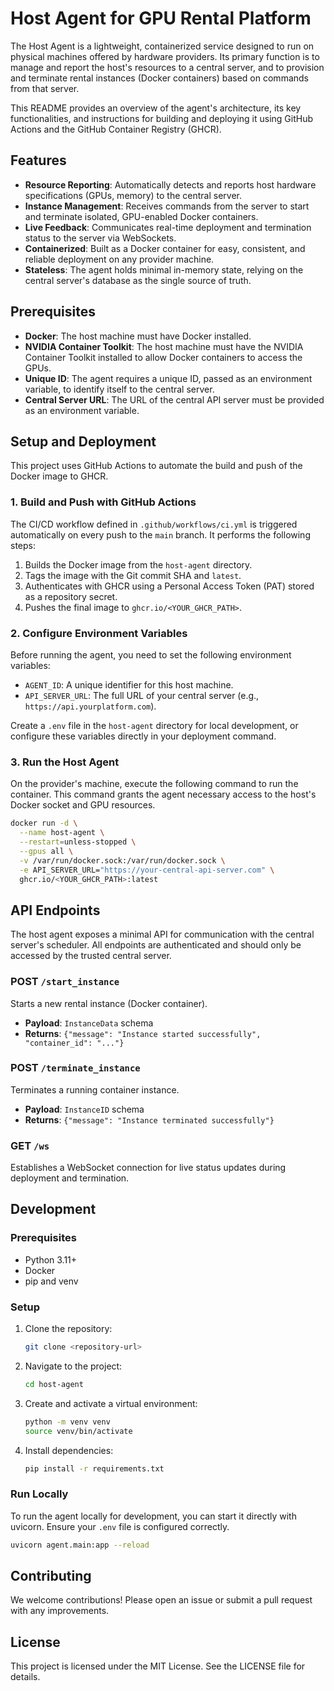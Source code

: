 # Host Agent for GPU Rental Platform

The Host Agent is a lightweight, containerized service designed to run on physical machines offered by hardware providers. Its primary function is to manage and report the host's resources to a central server, and to provision and terminate rental instances (Docker containers) based on commands from that server.

This README provides an overview of the agent's architecture, its key functionalities, and instructions for building and deploying it using GitHub Actions and the GitHub Container Registry (GHCR).

## Features

- **Resource Reporting**: Automatically detects and reports host hardware specifications (GPUs, memory) to the central server.
- **Instance Management**: Receives commands from the server to start and terminate isolated, GPU-enabled Docker containers.
- **Live Feedback**: Communicates real-time deployment and termination status to the server via WebSockets.
- **Containerized**: Built as a Docker container for easy, consistent, and reliable deployment on any provider machine.
- **Stateless**: The agent holds minimal in-memory state, relying on the central server's database as the single source of truth.

## Prerequisites

- **Docker**: The host machine must have Docker installed.
- **NVIDIA Container Toolkit**: The host machine must have the NVIDIA Container Toolkit installed to allow Docker containers to access the GPUs.
- **Unique ID**: The agent requires a unique ID, passed as an environment variable, to identify itself to the central server.
- **Central Server URL**: The URL of the central API server must be provided as an environment variable.

## Setup and Deployment

This project uses GitHub Actions to automate the build and push of the Docker image to GHCR.

### 1. Build and Push with GitHub Actions

The CI/CD workflow defined in `.github/workflows/ci.yml` is triggered automatically on every push to the `main` branch. It performs the following steps:

1. Builds the Docker image from the `host-agent` directory.
2. Tags the image with the Git commit SHA and `latest`.
3. Authenticates with GHCR using a Personal Access Token (PAT) stored as a repository secret.
4. Pushes the final image to `ghcr.io/<YOUR_GHCR_PATH>`.

### 2. Configure Environment Variables

Before running the agent, you need to set the following environment variables:

- `AGENT_ID`: A unique identifier for this host machine.
- `API_SERVER_URL`: The full URL of your central server (e.g., `https://api.yourplatform.com`).

Create a `.env` file in the `host-agent` directory for local development, or configure these variables directly in your deployment command.

### 3. Run the Host Agent

On the provider's machine, execute the following command to run the container. This command grants the agent necessary access to the host's Docker socket and GPU resources.

```bash
docker run -d \
  --name host-agent \
  --restart=unless-stopped \
  --gpus all \
  -v /var/run/docker.sock:/var/run/docker.sock \
  -e API_SERVER_URL="https://your-central-api-server.com" \
  ghcr.io/<YOUR_GHCR_PATH>:latest
```

## API Endpoints

The host agent exposes a minimal API for communication with the central server's scheduler. All endpoints are authenticated and should only be accessed by the trusted central server.

### POST `/start_instance`

Starts a new rental instance (Docker container).

- **Payload**: `InstanceData` schema
- **Returns**: `{"message": "Instance started successfully", "container_id": "..."}`

### POST `/terminate_instance`

Terminates a running container instance.

- **Payload**: `InstanceID` schema
- **Returns**: `{"message": "Instance terminated successfully"}`

### GET `/ws`

Establishes a WebSocket connection for live status updates during deployment and termination.

## Development

### Prerequisites

- Python 3.11+
- Docker
- pip and venv

### Setup

1. Clone the repository:
   ```bash
   git clone <repository-url>
   ```

2. Navigate to the project:
   ```bash
   cd host-agent
   ```

3. Create and activate a virtual environment:
   ```bash
   python -m venv venv
   source venv/bin/activate
   ```

4. Install dependencies:
   ```bash
   pip install -r requirements.txt
   ```

### Run Locally

To run the agent locally for development, you can start it directly with uvicorn. Ensure your `.env` file is configured correctly.

```bash
uvicorn agent.main:app --reload
```

## Contributing

We welcome contributions! Please open an issue or submit a pull request with any improvements.

## License

This project is licensed under the MIT License. See the LICENSE file for details.